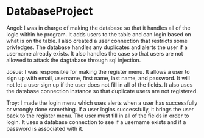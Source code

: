 # DatabaseProject

Angel:
I was in charge of making the database so that it handles all of the logic within he program. It adds users to the table and can login based on what is on the table. I also created a user connection that restricts some privledges.
The database handles any duplicates and alerts the user if a username already exists. It also handles the case so that users are not allowed to attack the dagtabase through sql injection.

Josue:
I was responsible for making the register menu. It allows a user to sign up with email, username, first name, last name, and password. It will not let a user sign up if the user does not fill in all of the fields. It also uses the database connection instance
so that duplicate users are not registered.

Troy:
I made the login menu which uses alerts when a user has successfully or wrongly done something. If a user logins successfully, it brings the user back to the register menu. The user must fill in all of the fields in order to login. It uses a database connection
to see if a username exists and if a password is associated with it.
